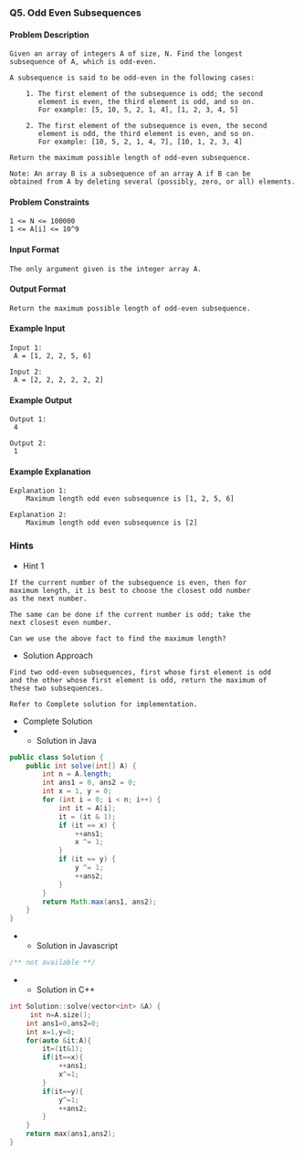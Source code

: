 ### Q5. Odd Even Subsequences
#### Problem Description
```text
Given an array of integers A of size, N. Find the longest 
subsequence of A, which is odd-even.

A subsequence is said to be odd-even in the following cases:

    1. The first element of the subsequence is odd; the second 
       element is even, the third element is odd, and so on. 
       For example: [5, 10, 5, 2, 1, 4], [1, 2, 3, 4, 5]

    2. The first element of the subsequence is even, the second 
       element is odd, the third element is even, and so on. 
       For example: [10, 5, 2, 1, 4, 7], [10, 1, 2, 3, 4]

Return the maximum possible length of odd-even subsequence.

Note: An array B is a subsequence of an array A if B can be 
obtained from A by deleting several (possibly, zero, or all) elements.
```
#### Problem Constraints
```text
1 <= N <= 100000
1 <= A[i] <= 10^9 
```
#### Input Format
```text
The only argument given is the integer array A.
```
#### Output Format
```text
Return the maximum possible length of odd-even subsequence.
```
#### Example Input
```text
Input 1:
 A = [1, 2, 2, 5, 6]

Input 2:
 A = [2, 2, 2, 2, 2, 2]
```
#### Example Output
```text
Output 1:
 4

Output 2:
 1
```
#### Example Explanation
```text
Explanation 1:
    Maximum length odd even subsequence is [1, 2, 5, 6]

Explanation 2:
    Maximum length odd even subsequence is [2]
```
### Hints
* Hint 1
```text
If the current number of the subsequence is even, then for 
maximum length, it is best to choose the closest odd number 
as the next number.

The same can be done if the current number is odd; take the 
next closest even number.

Can we use the above fact to find the maximum length?
```
* Solution Approach
```text
Find two odd-even subsequences, first whose first element is odd 
and the other whose first element is odd, return the maximum of 
these two subsequences.

Refer to Complete solution for implementation.
```
* Complete Solution
* * Solution in Java
```java
public class Solution {
    public int solve(int[] A) {
        int n = A.length;
        int ans1 = 0, ans2 = 0;
        int x = 1, y = 0;
        for (int i = 0; i < n; i++) {
            int it = A[i];
            it = (it & 1);
            if (it == x) {
                ++ans1;
                x ^= 1;
            }
            if (it == y) {
                y ^= 1;
                ++ans2;
            }
        }
        return Math.max(ans1, ans2);
    }
}
```
* * Solution in Javascript
```javascript
/** not available **/
```
* * Solution in C++
```cpp
int Solution::solve(vector<int> &A) {
     int n=A.size();
    int ans1=0,ans2=0;
    int x=1,y=0;
    for(auto &it:A){
        it=(it&1);
        if(it==x){
            ++ans1;
            x^=1;
        }
        if(it==y){
            y^=1;
            ++ans2;
        }
    }
    return max(ans1,ans2);
}
```


